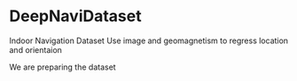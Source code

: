 # DeepNaviDataset
Indoor Navigation Dataset
Use image and geomagnetism to regress location and orientaion

We are preparing the dataset
